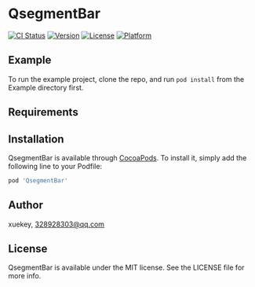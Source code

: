 # QsegmentBar

[![CI Status](https://img.shields.io/travis/xuekey/QsegmentBar.svg?style=flat)](https://travis-ci.org/xuekey/QsegmentBar)
[![Version](https://img.shields.io/cocoapods/v/QsegmentBar.svg?style=flat)](https://cocoapods.org/pods/QsegmentBar)
[![License](https://img.shields.io/cocoapods/l/QsegmentBar.svg?style=flat)](https://cocoapods.org/pods/QsegmentBar)
[![Platform](https://img.shields.io/cocoapods/p/QsegmentBar.svg?style=flat)](https://cocoapods.org/pods/QsegmentBar)

## Example

To run the example project, clone the repo, and run `pod install` from the Example directory first.

## Requirements

## Installation

QsegmentBar is available through [CocoaPods](https://cocoapods.org). To install
it, simply add the following line to your Podfile:

```ruby
pod 'QsegmentBar'
```

## Author

xuekey, 328928303@qq.com

## License

QsegmentBar is available under the MIT license. See the LICENSE file for more info.

